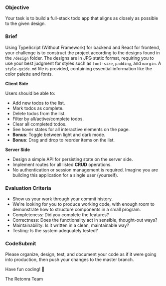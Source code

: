 ### Objective

Your task is to build a full-stack todo app that aligns as closely as possible to the given design.

### Brief

Using TypeScript (Without Framework) for backend and React for frontend, your challenge is to construct the project according to the designs found in the `/design` folder. The designs are in JPG static format, requiring you to use your best judgment for styles such as `font-size`, `padding`, and `margin`. A `style-guide.md` file is provided, containing essential information like the color palette and fonts.

**Client Side**

Users should be able to:

- Add new todos to the list.
- Mark todos as complete.
- Delete todos from the list.
- Filter by all/active/complete todos.
- Clear all completed todos.
- See hover states for all interactive elements on the page.
- **Bonus**: Toggle between light and dark mode.
- **Bonus**: Drag and drop to reorder items on the list.

**Server Side**

- Design a simple API for persisting state on the server side.
- Implement routes for all listed **CRUD** operations.
- No authentication or session management is required. Imagine you are building this application for a single user (yourself).

### Evaluation Criteria

- Show us your work through your commit history.
- We're looking for you to produce working code, with enough room to demonstrate how to structure components in a small program.
- Completeness: Did you complete the features?
- Correctness: Does the functionality act in sensible, thought-out ways?
- Maintainability: Is it written in a clean, maintainable way?
- Testing: Is the system adequately tested?

### CodeSubmit

Please organize, design, test, and document your code as if it were going into production, then push your changes to the master branch.

Have fun coding! 🚀

The Retonra Team
